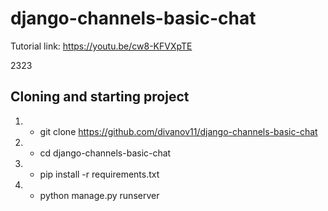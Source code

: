 # django-channels-basic-chat

Tutorial link: https://youtu.be/cw8-KFVXpTE

2323
## Cloning and starting project
1. - git clone https://github.com/divanov11/django-channels-basic-chat
2. - cd django-channels-basic-chat
3. - pip install -r requirements.txt
4. - python manage.py runserver
